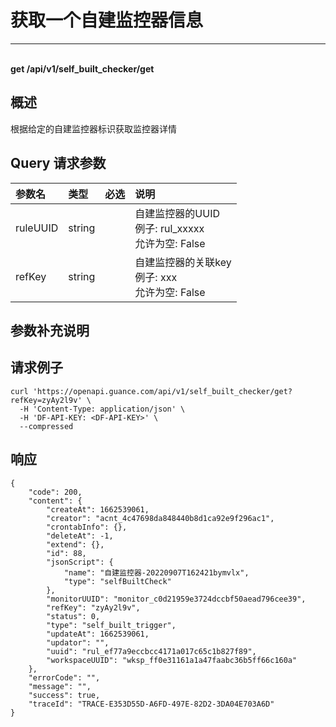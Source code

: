 # 获取一个自建监控器信息

---

<br />**get /api/v1/self_built_checker/get**

## 概述
根据给定的自建监控器标识获取监控器详情




## Query 请求参数

| 参数名        | 类型     | 必选   | 说明              |
|:-----------|:-------|:-----|:----------------|
| ruleUUID | string |  | 自建监控器的UUID<br>例子: rul_xxxxx <br>允许为空: False <br> |
| refKey | string |  | 自建监控器的关联key<br>例子: xxx <br>允许为空: False <br> |

## 参数补充说明





## 请求例子
```shell
curl 'https://openapi.guance.com/api/v1/self_built_checker/get?refKey=zyAy2l9v' \
  -H 'Content-Type: application/json' \
  -H 'DF-API-KEY: <DF-API-KEY>' \
  --compressed
```




## 响应
```shell
{
    "code": 200,
    "content": {
        "createAt": 1662539061,
        "creator": "acnt_4c47698da848440b8d1ca92e9f296ac1",
        "crontabInfo": {},
        "deleteAt": -1,
        "extend": {},
        "id": 88,
        "jsonScript": {
            "name": "自建监控器-20220907T162421bymvlx",
            "type": "selfBuiltCheck"
        },
        "monitorUUID": "monitor_c0d21959e3724dccbf50aead796cee39",
        "refKey": "zyAy2l9v",
        "status": 0,
        "type": "self_built_trigger",
        "updateAt": 1662539061,
        "updator": "",
        "uuid": "rul_ef77a9eccbcc4171a017c65c1b827f89",
        "workspaceUUID": "wksp_ff0e31161a1a47faabc36b5ff66c160a"
    },
    "errorCode": "",
    "message": "",
    "success": true,
    "traceId": "TRACE-E353D55D-A6FD-497E-82D2-3DA04E703A6D"
} 
```




